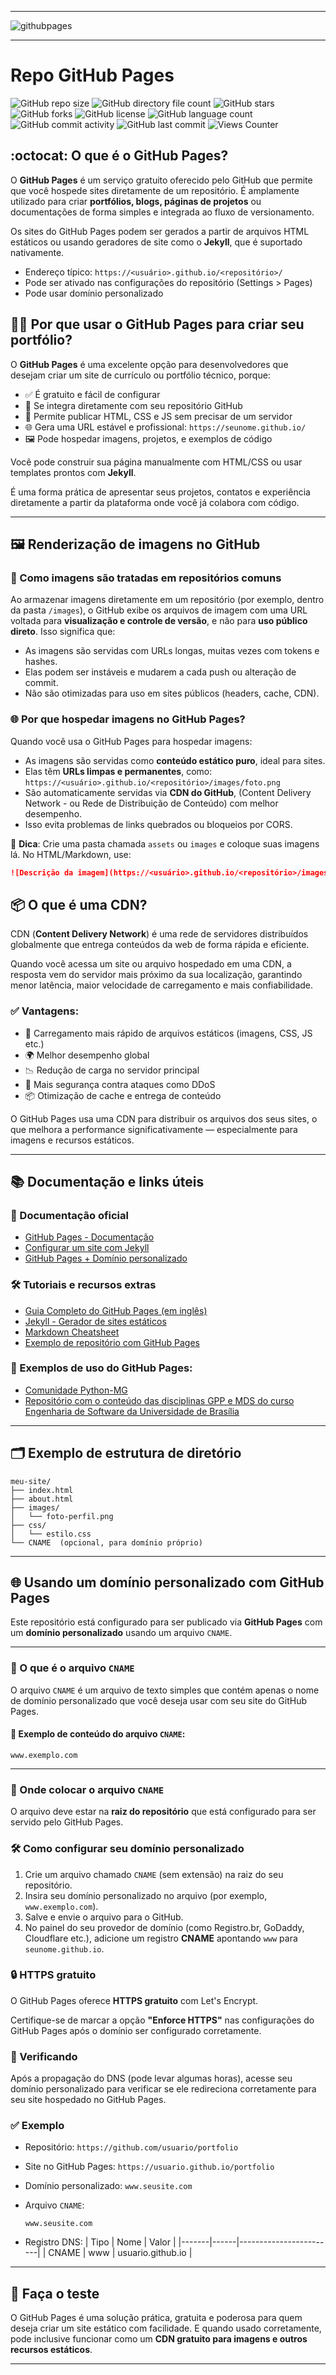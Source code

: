-----

<img alt="githubpages" src="https://joaopauloaramuni.github.io/image/githubpages2.png?raw=true"/>

-----

# Repo GitHub Pages

![GitHub repo size](https://img.shields.io/github/repo-size/joaopauloaramuni/joaopauloaramuni.github.io?style=for-the-badge&logo=files) ![GitHub directory file count](https://img.shields.io/github/directory-file-count/joaopauloaramuni/joaopauloaramuni.github.io?style=for-the-badge&logo=files) ![GitHub stars](https://img.shields.io/github/stars/joaopauloaramuni/joaopauloaramuni.github.io?style=for-the-badge&logo=github) ![GitHub forks](https://img.shields.io/github/forks/joaopauloaramuni/joaopauloaramuni.github.io?style=for-the-badge&logo=git) ![GitHub license](https://img.shields.io/github/license/joaopauloaramuni/joaopauloaramuni.github.io?style=for-the-badge&color=007ec6&logo=opensourceinitiative) ![GitHub language count](https://img.shields.io/github/languages/count/joaopauloaramuni/joaopauloaramuni.github.io?style=for-the-badge&logo=python) ![GitHub commit activity](https://img.shields.io/github/commit-activity/m/joaopauloaramuni/joaopauloaramuni.github.io?style=for-the-badge&color=007ec6&logo=gitkraken) ![GitHub last commit](https://img.shields.io/github/last-commit/joaopauloaramuni/joaopauloaramuni.github.io?style=for-the-badge&logo=clockify) ![Views Counter](https://views-counter.vercel.app/badge?pageId=https%3A%2F%2Fgithub%2Ecom%2Fjoaopauloaramuni%2Fjoaopauloaramuni.github.io&leftColor=555555&rightColor=007ec6&type=total&label=RepoViews)  

## :octocat: O que é o GitHub Pages?

O **GitHub Pages** é um serviço gratuito oferecido pelo GitHub que permite que você hospede sites diretamente de um repositório. É amplamente utilizado para criar **portfólios, blogs, páginas de projetos** ou documentações de forma simples e integrada ao fluxo de versionamento.

Os sites do GitHub Pages podem ser gerados a partir de arquivos HTML estáticos ou usando geradores de site como o **Jekyll**, que é suportado nativamente.

- Endereço típico: `https://<usuário>.github.io/<repositório>/`
- Pode ser ativado nas configurações do repositório (Settings > Pages)
- Pode usar domínio personalizado

## 🧑‍💻 Por que usar o GitHub Pages para criar seu portfólio?

O **GitHub Pages** é uma excelente opção para desenvolvedores que desejam criar um site de currículo ou portfólio técnico, porque:

- ✅ É gratuito e fácil de configurar
- 🔗 Se integra diretamente com seu repositório GitHub
- 🧾 Permite publicar HTML, CSS e JS sem precisar de um servidor
- 🌐 Gera uma URL estável e profissional: `https://seunome.github.io/`
- 🖼️ Pode hospedar imagens, projetos, e exemplos de código

Você pode construir sua página manualmente com HTML/CSS ou usar templates prontos com **Jekyll**.

É uma forma prática de apresentar seus projetos, contatos e experiência diretamente a partir da plataforma onde você já colabora com código.

---

## 🖼️ Renderização de imagens no GitHub

### 📁 Como imagens são tratadas em repositórios comuns

Ao armazenar imagens diretamente em um repositório (por exemplo, dentro da pasta `/images`), o GitHub exibe os arquivos de imagem com uma URL voltada para **visualização e controle de versão**, e não para **uso público direto**. Isso significa que:

- As imagens são servidas com URLs longas, muitas vezes com tokens e hashes.
- Elas podem ser instáveis e mudarem a cada push ou alteração de commit.
- Não são otimizadas para uso em sites públicos (headers, cache, CDN).

### 🌐 Por que hospedar imagens no GitHub Pages?

Quando você usa o GitHub Pages para hospedar imagens:

- As imagens são servidas como **conteúdo estático puro**, ideal para sites.
- Elas têm **URLs limpas e permanentes**, como:  
  `https://<usuário>.github.io/<repositório>/images/foto.png`
- São automaticamente servidas via **CDN do GitHub**, (Content Delivery Network - ou Rede de Distribuição de Conteúdo) com melhor desempenho.
- Isso evita problemas de links quebrados ou bloqueios por CORS.

📌 **Dica**: Crie uma pasta chamada `assets` ou `images` e coloque suas imagens lá. No HTML/Markdown, use:

```markdown
![Descrição da imagem](https://<usuário>.github.io/<repositório>/images/nome-da-imagem.png)
```

## 📦 O que é uma CDN?

CDN (**Content Delivery Network**) é uma rede de servidores distribuídos globalmente que entrega conteúdos da web de forma rápida e eficiente.

Quando você acessa um site ou arquivo hospedado em uma CDN, a resposta vem do servidor mais próximo da sua localização, garantindo menor latência, maior velocidade de carregamento e mais confiabilidade.

### ✅ Vantagens:

- 🚀 Carregamento mais rápido de arquivos estáticos (imagens, CSS, JS etc.)
- 🌍 Melhor desempenho global
- 📉 Redução de carga no servidor principal
- 🔐 Mais segurança contra ataques como DDoS
- 📦 Otimização de cache e entrega de conteúdo

O GitHub Pages usa uma CDN para distribuir os arquivos dos seus sites, o que melhora a performance significativamente — especialmente para imagens e recursos estáticos.

---

## 📚 Documentação e links úteis

### 🧾 Documentação oficial
- [GitHub Pages - Documentação](https://docs.github.com/pt/pages)
- [Configurar um site com Jekyll](https://docs.github.com/pt/pages/setting-up-a-github-pages-site-with-jekyll)
- [GitHub Pages + Domínio personalizado](https://docs.github.com/pt/pages/configuring-a-custom-domain-for-your-github-pages-site)

### 🛠️ Tutoriais e recursos extras
- [Guia Completo do GitHub Pages (em inglês)](https://pages.github.com/)
- [Jekyll - Gerador de sites estáticos](https://jekyllrb.com/)
- [Markdown Cheatsheet](https://www.markdownguide.org/cheat-sheet/)
- [Exemplo de repositório com GitHub Pages](https://github.com/daattali/beautiful-jekyll)

### 🌟 Exemplos de uso do GitHub Pages:
- [Comunidade Python-MG](https://pythonmg.github.io/)
- [Repositório com o conteúdo das disciplinas GPP e MDS do curso Engenharia de Software da Universidade de Brasília](https://fga-eps-mds.github.io/A-Disciplina-MDS-EPS/)

---

## 🗂️ Exemplo de estrutura de diretório

```
meu-site/
├── index.html
├── about.html
├── images/
│   └── foto-perfil.png
├── css/
│   └── estilo.css
└── CNAME  (opcional, para domínio próprio)
```

---

## 🌐 Usando um domínio personalizado com GitHub Pages

Este repositório está configurado para ser publicado via **GitHub Pages** com um **domínio personalizado** usando um arquivo `CNAME`.

---

### 📄 O que é o arquivo `CNAME`

O arquivo `CNAME` é um arquivo de texto simples que contém apenas o nome de domínio personalizado que você deseja usar com seu site do GitHub Pages.

#### 📌 Exemplo de conteúdo do arquivo `CNAME`:

```
www.exemplo.com
```

---

### 📁 Onde colocar o arquivo `CNAME`

O arquivo deve estar na **raiz do repositório** que está configurado para ser servido pelo GitHub Pages.

### 🛠️ Como configurar seu domínio personalizado

1. Crie um arquivo chamado `CNAME` (sem extensão) na raiz do seu repositório.
2. Insira seu domínio personalizado no arquivo (por exemplo, `www.exemplo.com`).
3. Salve e envie o arquivo para o GitHub.
4. No painel do seu provedor de domínio (como Registro.br, GoDaddy, Cloudflare etc.), adicione um registro **CNAME** apontando `www` para `seunome.github.io`.

### 🔒 HTTPS gratuito

O GitHub Pages oferece **HTTPS gratuito** com Let's Encrypt.

Certifique-se de marcar a opção **"Enforce HTTPS"** nas configurações do GitHub Pages após o domínio ser configurado corretamente.

### 🧪 Verificando

Após a propagação do DNS (pode levar algumas horas), acesse seu domínio personalizado para verificar se ele redireciona corretamente para seu site hospedado no GitHub Pages.

### ✅ Exemplo

- Repositório: `https://github.com/usuario/portfolio`
- Site no GitHub Pages: `https://usuario.github.io/portfolio`
- Domínio personalizado: `www.seusite.com`
- Arquivo `CNAME`:
  ```
  www.seusite.com
  ```

- Registro DNS:
  | Tipo  | Nome | Valor                 |
  |-------|------|------------------------|
  | CNAME | www  | usuario.github.io     |

---

## 🧪 Faça o teste

O GitHub Pages é uma solução prática, gratuita e poderosa para quem deseja criar um site estático com facilidade. E quando usado corretamente, pode inclusive funcionar como um **CDN gratuito para imagens e outros recursos estáticos**.

-----
